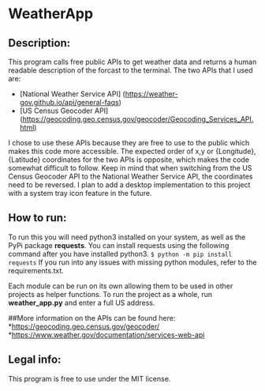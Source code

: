 # WeatherApp

## Description:
This program calls free public APIs to get weather data and returns a human readable description of the forcast to the terminal. The two APIs that I used are:
* [National Weather Service API] (https://weather-gov.github.io/api/general-faqs)
* [US Census Geocoder API] (https://geocoding.geo.census.gov/geocoder/Geocoding_Services_API.html)

I chose to use these APIs because they are free to use to the public which makes this code more accessible. The expected order of x,y or {Longitude},{Latitude} coordinates for the two APIs is opposite, which makes the code somewhat difficult to follow. Keep in mind that when switching from the US Census Geocoder API to the National Weather Service API, the coordinates need to be reversed. I plan to add a desktop implementation to this project with a system tray icon feature in the future. 


## How to run:
To run this you will need python3 installed on your system, as well as the PyPi package **requests**. 
You can install requests using the following command after you have installed python3.
```$ python -m pip install requests```
If you run into any issues with missing python modules, refer to the requirements.txt.

Each module can be run on its own allowing them to be used in other projects as helper functions. To run the project as a whole, run **weather_app.py** and enter a full US address.

##More information on the APIs can be found here:
*https://geocoding.geo.census.gov/geocoder/
*https://www.weather.gov/documentation/services-web-api

## Legal info:
This program is free to use under the MIT license.
